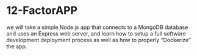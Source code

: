 # 12-FactorAPP
we will take a simple Node.js app that connects to a MongoDB database and uses an Express web server, and learn how to setup a full software development deployment process as well as how to properly “Dockerize” the app.
